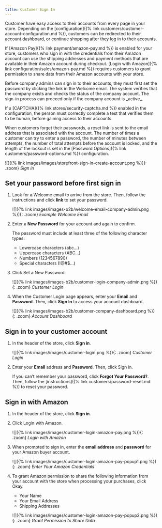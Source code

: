 ```yaml
---
title: Customer Sign In
---
```


Customer have easy access to their accounts from every page in your store. Depending on the [configuration]({% link customers/customer-account-configuration.md %}), customers can be redirected to their account dashboard, or continue shopping after they log in to their accounts.

If [Amazon Pay]({% link payment/amazon-pay.md %}) is enabled for your store, customers who sign in with the credentials from their Amazon account can use the shipping addresses and payment methods that are available in their Amazon account during checkout. [Login with Amazon]({% link configuration/sales/amazon-pay.md %}) requires customers to grant permission to share data from their Amazon accounts with your store.

<div class="edition-b2b" markdown="1">
Before company admins can sign in to their accounts, they must first set the password by clicking the link in the Welcome email. The system verifies that the company exists and checks the status of the company account. The sign-in process can proceed only if the company account is _active_.
</div>

If a [CAPTCHA]({% link stores/security-captcha.md %}) enabled in the configuration, the person must correctly complete a test that verifies them to be human, before gaining access to their accounts.

When customers forget their passwords, a reset link is sent to the email address that is associated with the account. The number of times a customer can try to enter a password, the number of minutes between attempts, the number of total attempts before the account is locked, and the length of the lockout is set in the [Password Options]({% link customers/password-options.md %}) configuration.

![]({% link images/images/storefront-sign-in-create-account.png %}){: .zoom}
_Sign In_

## <span class="heading-edition-b2b">Set your password before first sign in</span>

1. Look for a Welcome email to arrive from the store. Then, follow the instructions and click **link** to set your password.

    ![]({% link images/images-b2b/welcome-email-company-admin.png %}){: .zoom}
    _Example Welcome Email_

1. Enter a **New Password** for your account and again to confirm.

    The password must include at least three of the following character types:

    - Lowercase characters (abc...)
    - Uppercase characters (ABC...)
    - Numbers (1234567890)
    - Special characters (!@#$...)

1. Click <span class="btn">Set a New Password</span>.

    ![]({% link images/images-b2b/customer-login-company-admin.png %}){: .zoom}
    <span class="caption-edition-b2b">_Customer Login_</span>

1. When the Customer Login page appears, enter your **Email** and **Password**. Then, click **Sign In** to access your account dashboard.

    ![]({% link images/images-b2b/customer-company-dashboard.png %}){: .zoom}
    <span class="caption-edition-b2b">_Account Dashboard_</span>

## Sign in to your customer account

1. In the header of the store, click **Sign in**.

    ![]({% link images/images/customer-login.png %}){: .zoom}
    _Customer Login_

1. Enter your **Email** address and **Password**. Then, click <span class="btn">Sign in</span>.

    If you can’t remember your password, click **Forgot Your Password?**. Then, follow the [instructions]({% link customers/password-reset.md %}) to reset your password.

## Sign in with Amazon

1. In the header of the store, click **Sign in**.

1. Click <span class="btn">Login with Amazon</span>.

    ![]({% link images/images/customer-login-amazon-pay.png %}){: .zoom}
    _Login with Amazon_

1. When prompted to sign in, enter the **email address** and **password** for your Amazon buyer account.

    ![]({% link images/images/customer-login-amazon-pay-popup1.png %}){: .zoom}
    _Enter Your Amazon Credentials_

1. To grant Amazon permission to share the following information from your account with the store when processing your purchases, click <span class="btn">Okay</span>.

    - Your Name
    - Your Email Address
    - Shipping Addresses

    ![]({% link images/images/customer-login-amazon-pay-popup2.png %}){: .zoom}
    _Grant Permission to Share Data_
